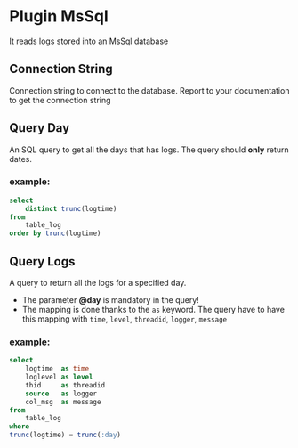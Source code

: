 # Plugin MsSql

It reads logs stored into an MsSql database

## Connection String
Connection string to connect to the database. Report to your documentation to get the connection string

## Query Day

An SQL query to get all the days that has logs. The query should **only** return dates.

### example:

```SQL
select
    distinct trunc(logtime)
from
    table_log
order by trunc(logtime)    
```

## Query Logs
A query to return all the logs for a specified day.

 * The parameter  **@day** is mandatory in the query!
 * The mapping is done thanks to the `as` keyword. The query have to have this mapping with `time`, `level`, `threadid`, `logger`, `message`

### example:
```SQL
select 
    logtime  as time
    loglevel as level
    thid     as threadid
    source   as logger
    col_msg  as message
from
    table_log
where 
trunc(logtime) = trunc(:day)
```